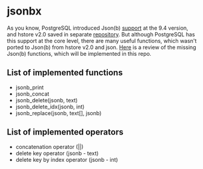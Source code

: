 jsonbx
======

As you know, PostgreSQL introduced Json(b) [support](http://obartunov.livejournal.com/177247.html) at the 9.4 version, and hstore v2.0 saved in separate [repository](http://www.sigaev.ru/git/gitweb.cgi?p=hstore.git;a=summary). But although PostgreSQL has this support at the core level, there are many useful functions, which wasn't ported to Json(b) from hstore v2.0 and json. [Here](https://gist.githubusercontent.com/erthalion/10890778/raw/hstore_to_jsonb.rst) is a review of the missing Json(b) functions, which will be implemented in this repo.

List of implemented functions
---------------------------------

* jsonb_print
* jsonb_concat
* jsonb_delete(jsonb, text)
* jsonb_delete_idx(jsonb, int)
* jsonb_replace(jsonb, text[], jsonb)

List of implemented operators
---------------------------------

* concatenation operator (||)
* delete key operator (jsonb - text)
* delete key by index operator (jsonb - int)
